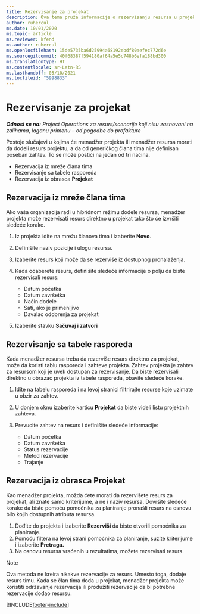 ```yaml
---
title: Rezervisanje za projekat
description: Ova tema pruža informacije o rezervisanju resursa u projekat.
author: ruhercul
ms.date: 10/01/2020
ms.topic: article
ms.reviewer: kfend
ms.author: ruhercul
ms.openlocfilehash: 15de5735ba6d25994a68192ebdf80aefec772d6e
ms.sourcegitcommit: 40f68387f594180af64a5e5c748b6efa188bd300
ms.translationtype: HT
ms.contentlocale: sr-Latn-RS
ms.lasthandoff: 05/10/2021
ms.locfileid: "5998833"
---
```

# <a name="book-to-a-project"></a>Rezervisanje za projekat

_**Odnosi se na:** Project Operations za resurs/scenarije koji nisu zasnovani na zalihama, laganu primenu – od pogodbe do profakture_

Postoje slučajevi u kojima će menadžer projekta ili menadžer resursa morati da dodeli resurs projektu, a da od generičkog člana tima nije definisan poseban zahtev. To se može postići na jedan od tri načina.

- Rezervacija iz mreže člana tima
- Rezervisanje sa tabele rasporeda
- Rezervacija iz obrasca **Projekat**

## <a name="book-from-the-team-member-grid"></a>Rezervacija iz mreže člana tima

Ako vaša organizacija radi u hibridnom režimu dodele resursa, menadžer projekta može rezervisati resurs direktno u projekat tako što će izvršiti sledeće korake.

1. Iz projekta idite na mrežu članova tima i izaberite **Novo**.
2. Definišite naziv pozicije i ulogu resursa.
3. Izaberite resurs koji može da se rezerviše iz dostupnog pronalaženja.
4. Kada odaberete resurs, definišite sledeće informacije o polju da biste rezervisali resurs:

    - Datum početka
    - Datum završetka
    - Način dodele
    - Sati, ako je primenljivo
    - Davalac odobrenja za projekat

6. Izaberite stavku **Sačuvaj i zatvori**

## <a name="book-from-the-schedule-board"></a>Rezervisanje sa tabele rasporeda

Kada menadžer resursa treba da rezerviše resurs direktno za projekat, može da koristi tablu rasporeda i zahteve projekta. Zahtev projekta je zahtev za resursom koji je uvek dostupan za rezervisanje. Da biste rezervisali direktno u obrazac projekta iz tabele rasporeda, obavite sledeće korake.

1. Idite na tabelu rasporeda i na levoj stranici filtrirajte resurse koje uzimate u obzir za zahtev.
2. U donjem oknu izaberite karticu **Projekat** da biste videli listu projektnih zahteva.
3. Prevucite zahtev na resurs i definišite sledeće informacije:

    - Datum početka
    - Datum završetka
    - Status rezervacije
    - Metod rezervacije
    - Trajanje

## <a name="book-from-the-project-form"></a>Rezervacija iz obrasca Projekat

Kao menadžer projekta, možda ćete morati da rezervišete resurs za projekat, ali znate samo kriterijume, a ne i naziv resursa. Dovršite sledeće korake da biste pomoću pomoćnika za planiranje pronašli resurs na osnovu bilo kojih dostupnih atributa resursa. 

1. Dođite do projekta i izaberite **Rezerviši** da biste otvorili pomoćnika za planiranje.
2. Pomoću filtera na levoj strani pomoćnika za planiranje, suzite kriterijume i izaberite **Pretraga.**
3. Na osnovu resursa vraćenih u rezultatima, možete rezervisati resurs.

> [!NOTE]
> Ova metoda ne kreira nikakve rezervacije za resurs. Umesto toga, dodaje resurs timu. Kada se član tima doda u projekat, menadžer projekta može koristiti održavanje rezervacija ili produžiti rezervacije da bi potrebne rezervacije dodao resursu.


[!INCLUDE[footer-include](../includes/footer-banner.md)]
